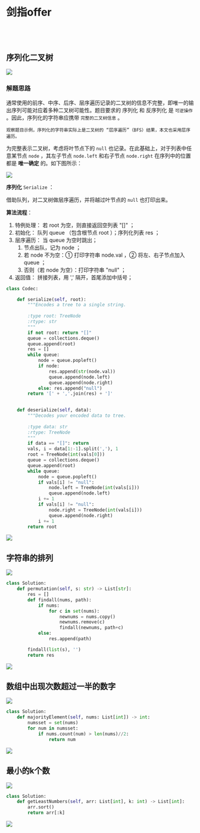 # 剑指offer

## 

![]()

```python

```

![]()

## 序列化二叉树

![](./images/037.png)

### 解题思路

通常使用的前序、中序、后序、层序遍历记录的二叉树的信息不完整，即唯一的输出序列可能对应着多种二叉树可能性。题目要求的 序列化 和 反序列化 是 `可逆操作` 。因此，序列化的字符串应携带 `完整的二叉树信息` 。

    观察题目示例，序列化的字符串实际上是二叉树的 “层序遍历”（BFS）结果，本文也采用层序遍历。

为完整表示二叉树，考虑将叶节点下的 `null` 也记录。在此基础上，对于列表中任意某节点 `node` ，其左子节点 `node.left` 和右子节点 `node.right` 在序列中的位置都是 **唯一确定** 的。如下图所示：

![](./images/037__1.png)

**序列化** `Serialize` ：

借助队列，对二叉树做层序遍历，并将越过叶节点的 `null` 也打印出来。

**算法流程**：

1. 特例处理： 若 root 为空，则直接返回空列表 "[]" ；
2. 初始化： 队列 queue （包含根节点 root ）；序列化列表 res ；
3. 层序遍历： 当 queue 为空时跳出；
   1. 节点出队，记为 node ；
   2. 若 node 不为空：① 打印字符串 node.val ，② 将左、右子节点加入 queue ；
   3. 否则（若 node 为空）：打印字符串 "null" ；
4. 返回值： 拼接列表，用 ',' 隔开，首尾添加中括号；

```python
class Codec:

    def serialize(self, root):
        """Encodes a tree to a single string.
        
        :type root: TreeNode
        :rtype: str
        """
        if not root: return "[]"
        queue = collections.deque()
        queue.append(root)
        res = []
        while queue:
            node = queue.popleft()
            if node:
                res.append(str(node.val))
                queue.append(node.left)
                queue.append(node.right)
            else: res.append("null")
        return '[' + ','.join(res) + ']'
        

    def deserialize(self, data):
        """Decodes your encoded data to tree.
        
        :type data: str
        :rtype: TreeNode
        """
        if data == "[]": return
        vals, i = data[1:-1].split(','), 1
        root = TreeNode(int(vals[0]))
        queue = collections.deque()
        queue.append(root)
        while queue:
            node = queue.popleft()
            if vals[i] != "null":
                node.left = TreeNode(int(vals[i]))
                queue.append(node.left)
            i += 1
            if vals[i] != "null":
                node.right = TreeNode(int(vals[i]))
                queue.append(node.right)
            i += 1
        return root
```

![](./images/037_.png)

## 字符串的排列

![](./images/038.png)

```python
class Solution:
    def permutation(self, s: str) -> List[str]:
        res = []
        def findall(nums, path):
            if nums:
                for c in set(nums):
                    newnums = nums.copy()
                    newnums.remove(c)
                    findall(newnums, path+c)
            else:
                res.append(path)

        findall(list(s), '')
        return res
```

![](./images/038_.png)

## 数组中出现次数超过一半的数字

![](./images/039.png)

```python
class Solution:
    def majorityElement(self, nums: List[int]) -> int:
        numsset = set(nums)
        for num in numsset:
            if nums.count(num) > len(nums)//2:
                return num
```

![](./images/039_.png)

## 最小的k个数

![](./images/040.png)

```python
class Solution:
    def getLeastNumbers(self, arr: List[int], k: int) -> List[int]:
        arr.sort()
        return arr[:k]
```

![](./images/040_.png)